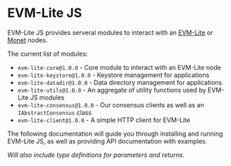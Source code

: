 # EVM-Lite JS

EVM-Lite JS provides serveral modules to interact with an [EVM-Lite](https://github.com/mosaicnetworks/evm-lite) or [Monet](https://github.com/mosaicnetworks/monetd) nodes.

The current list of modules:

-   `evm-lite-core@1.0.0` - Core module to interact with an EVM-Lite node
-   `evm-lite-keystore@1.0.0` - Keystore management for applications
-   `evm-lite-datadir@1.0.0` - Data directory management for applications
-   `evm-lite-utils@1.0.0` - An aggregate of utility functions used by EVM-Lite JS modules
-   `evm-lite-consensus@1.0.0` - Our consensus clients as well as an `IAbstractConsensus` class
-   `evm-lite-client@1.0.0` - A simple HTTP client for EVM-Lite

The following documentation will guide you through installing and running EVM-Lite JS, as well as providing API documentation with examples.

_Will also include type definitions for parameters and returns._
